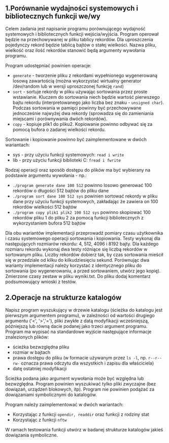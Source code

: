 ## 1.Porównanie wydajności systemowych i bibliotecznych funkcji we/wy
Celem zadania jest napisanie programu porównującego wydajność systemowych i bibliotecznych funkcji wejścia/wyjścia. Program operował będzie na przechowywanej w pliku tablicy rekordów. 
Dla uproszczenia pojedynczy rekord będzie tablicą bajtów o stałej wielkości. 
Nazwa pliku, wielkość oraz ilość rekordów stanowić będą argumenty wywołania programu.

Program udostępniać powinien operacje:
- ```generate``` - tworzenie pliku z rekordami wypełnionego wygenerowaną losową zawartością (można wykorzystać wirtualny generator /dev/random lub w wersji uproszczonej funkcję ```rand```)
- ```sort``` - sortuje rekordy w pliku używając sortowania przez proste wstawianie. Kluczem do sortowania niech będzie wartość pierwszego bajtu rekordu (interpretowanego jako liczba bez znaku - ```unsigned char```). 
Podczas sortowania w pamięci powinny być przechowywane jednocześnie najwyżej dwa rekordy (sprowadza się do zamieniania miejscami i porównywania dwóch rekordów).
- ```copy``` - kopiuje plik1 do pliku2. Kopiowanie powinno odbywać się za pomocą bufora o zadanej wielkości rekordu.

Sortowanie i kopiowanie powinno być zaimplementowane w dwóch wariantach:
- sys - przy użyciu funkcji systemowych: ```read i write```
- lib - przy użyciu funkcji biblioteki C: ```fread i fwrite```

Rodzaj operacji oraz sposób dostępu do plików ma być wybierany na podstawie argumentu wywołania - np.:
- ```./program generate dane 100 512``` powinno losowo generować 100 rekordów o długości 512 bajtów do pliku dane
- ```./program sort dane 100 512 sys``` powinien sortować rekordy w pliku dane przy użyciu funkcji systemowych, zakładając że zawiera on 100 rekordów wielkości 512 bajtów
- ```./program copy plik1 plik2 100 512 sys``` powinno skopiować 100 rekordów pliku 1 do pliku 2 za pomocą funkcji bibliotecznych z wykorzystaniem bufora 512 bajtów

Dla obu wariantów implementacji przeprowadź pomiary czasu użytkownika i czasu systemowego operacji sortowania i kopiowania. 
Testy wykonaj dla następujących rozmiarów rekordu: 4, 512, 4096 i 8192 bajty. Dla każdego rozmiaru rekordu wykonaj dwa testy różniące się liczbą rekordów w sortowanym pliku. 
Liczby rekordów dobierz tak, by czas sortowania mieścił się w przedziale od kilku do kilkudziesięciu sekund. 
Porównując dwa warianty implementacji należy korzystać z identycznego pliku do sortowania (po wygenerowaniu, a przed sortowaniem, utwórz jego kopię). 
Zmierzone czasy zestaw w pliku wyniki.txt. Do pliku dodaj komentarz podsumowujący wnioski z testów.

## 2.Operacje na strukturze katalogów
Napisz program wyszukujący w drzewie katalogu (ścieżka do katalogu jest pierwszym argumentem programu), w zależności od wartości drugiego argumentu ('<', '>','='), 
pliki zwykłe z datą modyfikacji wcześniejszą, późniejszą lub równą dacie podanej jako trzeci argument programu. 
Program ma wypisać na standardowe wyjście następujące informacje znalezionych plików:
-  ścieżka bezwzględna pliku
-  rozmiar w bajtach
- prawa dostępu do pliku (w formacie używanym przez ```ls -l```, np. ```r--r--rw-``` oznacza prawa odczytu dla wszystkich i zapisu dla właściciela)
- datę ostatniej modyfikacji

Ścieżka podana jako argument wywołania może być względna lub bezwzględna. Program powinien wyszukiwać tylko pliki zwyczajne (bez dowiązań, urządzeń blokowych, itp). 
Program nie powinien podążać za dowiązaniami symbolicznymi do katalogów.

Program należy zaimplementować w dwóch wariantach:
- Korzystając z funkcji ```opendir, readdir``` oraz funkcji z rodziny stat
- Korzystając z funkcji ```nftw``` 

W ramach testowania funkcji utwórz w badanej strukturze katalogów jakieś dowiązania symboliczne.
